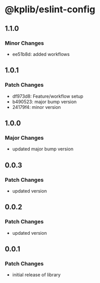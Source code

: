 # @kplib/eslint-config

## 1.1.0

### Minor Changes

- ee51b8d: added workflows

## 1.0.1

### Patch Changes

- df973d8: Feature/workflow setup
- b490523: major bump version
- 24179f4: minor version

## 1.0.0

### Major Changes

- updated major bump version

## 0.0.3

### Patch Changes

- updated version

## 0.0.2

### Patch Changes

- updated version

## 0.0.1

### Patch Changes

- initial release of library
